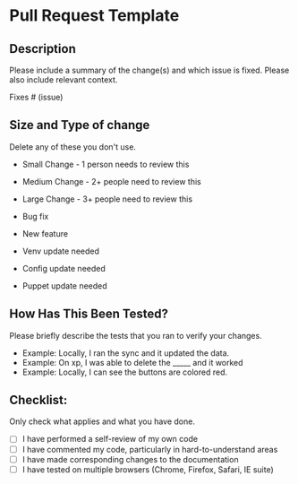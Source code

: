 # Pull Request Template

## Description

Please include a summary of the change(s) and which issue is fixed. Please also include relevant context.

Fixes # (issue)

## Size and Type of change

Delete any of these you don't use.

- Small Change - 1 person needs to review this
- Medium Change - 2+ people need to review this
- Large Change - 3+ people need to review this

- Bug fix
- New feature

- Venv update needed
- Config update needed
- Puppet update needed

## How Has This Been Tested?

Please briefly describe the tests that you ran to verify your changes.

- Example: Locally, I ran the sync and it updated the data.
- Example: On xp, I was able to delete the _____ and it worked
- Example: Locally, I can see the buttons are colored red.

## Checklist:

Only check what applies and what you have done.

- [ ] I have performed a self-review of my own code
- [ ] I have commented my code, particularly in hard-to-understand areas
- [ ] I have made corresponding changes to the documentation
- [ ] I have tested on multiple browsers (Chrome, Firefox, Safari, IE suite)

